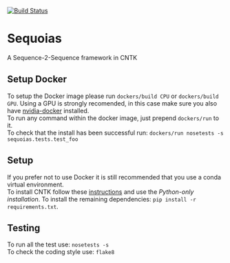 [![Build Status](https://travis-ci.org/fiskio/sequoias.svg?branch=master)](https://travis-ci.org/fiskio/sequoias)

# Sequoias
A Sequence-2-Sequence framework in CNTK

## Setup Docker

To setup the Docker image please run `dockers/build CPU` or `dockers/build GPU`. Using a GPU is strongly recomended, in this case make sure you also have [nvidia-docker](https://github.com/NVIDIA/nvidia-docker) installed.  
To run any command within the docker image, just prepend `dockers/run` to it.  
To check that the install has been successful run: `dockers/run nosetests -s sequoias.tests.test_foo`

## Setup

If you prefer not to use Docker it is still recommended that you use a conda virtual environment.  
To install CNTK follow these [instructions](https://docs.microsoft.com/en-us/cognitive-toolkit/Setup-CNTK-on-your-machine) and use the *Python-only installation*.
To install the remaining dependencies: `pip install -r requirements.txt`.

## Testing
To run all the test use: `nosetests -s`  
To check the coding style use: `flake8`  
